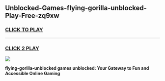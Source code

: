 
## Unblocked-Games-flying-gorilla-unblocked-Play-Free-zq9xw
<h3>
<a href="https://premium76.site?title=flying-gorilla-unblocked&ref=10A">CLICK TO PLAY</a></h3>
<hr>

<h3>
<a href="https://premium76.site?title=flying-gorilla-unblocked&ref=10A">CLICK 2 PLAY</a>
  
</h3>

<a href="https://premium76.site?title=flying-gorilla-unblocked&ref=10A"><img src="https://clearcache.store/games.png"></a>


**flying-gorilla-unblocked games unblocked: Your Gateway to Fun and Accessible Online Gaming**
